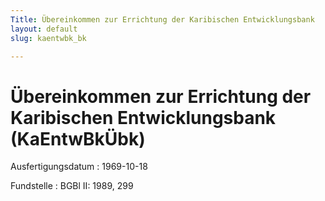 ```yaml
---
Title: Übereinkommen zur Errichtung der Karibischen Entwicklungsbank
layout: default
slug: kaentwbk_bk

---
```


# Übereinkommen zur Errichtung der Karibischen Entwicklungsbank (KaEntwBkÜbk)

Ausfertigungsdatum
:   1969-10-18

Fundstelle
:   BGBl II: 1989, 299

